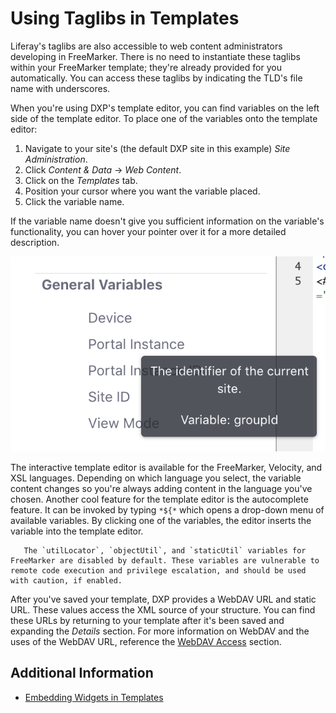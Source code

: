 # Using Taglibs in Templates

Liferay's taglibs are also accessible to web content administrators developing in FreeMarker. There is no need to instantiate these taglibs within your FreeMarker template; they're already provided for you automatically. You can access these taglibs by indicating the TLD's file name with underscores.

When you're using DXP's template editor, you can find variables on the left side of the template editor. To place one of the variables onto the template editor:

1. Navigate to your site's (the default DXP site in this example) _Site Administration_.
1. Click _Content & Data_ &rarr; _Web Content_.
1. Click on the _Templates_ tab.
1. Position your cursor where you want the variable placed.
1. Click the variable name.

If the variable name doesn't give you sufficient information on the variable's functionality, you can hover your pointer over it for a more detailed description.

![You can hover your pointer over a variable for a more detailed description.](./using-taglibs-in-templates/images/web-content-templates-create.png)

The interactive template editor is available for the FreeMarker, Velocity, and XSL languages. Depending on which language you select, the variable content changes so you're always adding content in the language you've chosen. Another cool feature for the template editor is the autocomplete feature. It can be invoked by typing `*${*` which opens a drop-down menu of available variables. By clicking one of the variables, the editor inserts the variable into the template editor.

```note::
   The `utilLocator`, `objectUtil`, and `staticUtil` variables for FreeMarker are disabled by default. These variables are vulnerable to remote code execution and privilege escalation, and should be used with caution, if enabled.
```

After you've saved your template, DXP provides a WebDAV URL and static URL. These values access the XML source of your structure. You can find these URLs by returning to your template after it's been saved and expanding the *Details* section. For more information on WebDAV and the uses of the WebDAV URL, reference the [WebDAV Access](../../../documents-and-media/publishing-and-sharing/accessing-documents-with-webdav.md) section.

## Additional Information

* [Embedding Widgets in Templates](./embedding-widgets-in-templates.md)
